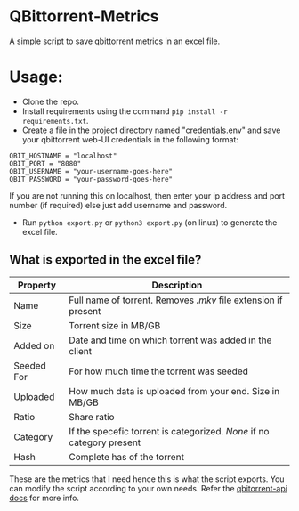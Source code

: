 # QBittorrent-Metrics

A simple script to save qbittorrent metrics in an excel file.

# Usage:

- Clone the repo.
- Install requirements using the command `pip install -r requirements.txt`.
- Create a file in the project directory named "credentials.env" and save your qbittorrent web-UI credentials in the following format:

```
QBIT_HOSTNAME = "localhost"
QBIT_PORT = "8080"
QBIT_USERNAME = "your-username-goes-here"
QBIT_PASSWORD = "your-password-goes-here"
```

If you are not running this on localhost, then enter your ip address and port number (if required) else just add username and password.

- Run `python export.py` or `python3 export.py` (on linux) to generate the excel file.

## What is exported in the excel file?

| Property   | Description                                                           |
| ---------- | --------------------------------------------------------------------- |
| Name       | Full name of torrent. Removes _.mkv_ file extension if present        |
| Size       | Torrent size in MB/GB                                                 |
| Added on   | Date and time on which torrent was added in the client                |
| Seeded For | For how much time the torrent was seeded                              |
| Uploaded   | How much data is uploaded from your end. Size in MB/GB                |
| Ratio      | Share ratio                                                           |
| Category   | If the specefic torrent is categorized. _None_ if no category present |
| Hash       | Complete has of the torrent                                           |

These are the metrics that I need hence this is what the script exports. You can modify the script according to your own needs. Refer the [qbitorrent-api docs](https://qbittorrent-api.readthedocs.io/en/latest/) for more info.
